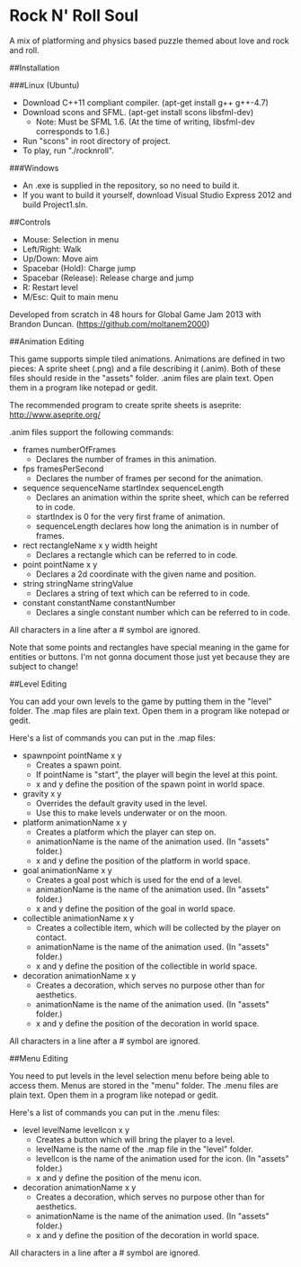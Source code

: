 Rock N' Roll Soul
=================

A mix of platforming and physics based puzzle themed about love and rock and roll.

##Installation

###Linux (Ubuntu)

* Download C++11 compliant compiler. (apt-get install g++ g++-4.7)
* Download scons and SFML. (apt-get install scons libsfml-dev)
  * Note: Must be SFML 1.6. (At the time of writing, libsfml-dev corresponds to 1.6.)
* Run "scons" in root directory of project.
* To play, run "./rocknroll".

###Windows

* An .exe is supplied in the repository, so no need to build it.
* If you want to build it yourself, download Visual Studio Express 2012 and build Project1.sln.

##Controls

* Mouse: Selection in menu
* Left/Right: Walk
* Up/Down: Move aim
* Spacebar (Hold): Charge jump
* Spacebar (Release): Release charge and jump
* R: Restart level
* M/Esc: Quit to main menu

Developed from scratch in 48 hours for Global Game Jam 2013 with Brandon Duncan. (https://github.com/moltanem2000)

##Animation Editing

This game supports simple tiled animations. Animations are defined in two pieces: A sprite sheet (.png) and a file describing it (.anim). Both of these files should reside in the "assets" folder. .anim files are plain text. Open them in a program like notepad or gedit.

The recommended program to create sprite sheets is aseprite: http://www.aseprite.org/

.anim files support the following commands:

* frames numberOfFrames
	* Declares the number of frames in this animation.
* fps framesPerSecond
	* Declares the number of frames per second for the animation.
* sequence sequenceName startIndex sequenceLength
	* Declares an animation within the sprite sheet, which can be referred to in code.
	* startIndex is 0 for the very first frame of animation.
	* sequenceLength declares how long the animation is in number of frames.
* rect rectangleName x y width height
	* Declares a rectangle which can be referred to in code.
* point pointName x y
	* Declares a 2d coordinate with the given name and position.
* string stringName stringValue
	* Declares a string of text which can be referred to in code.
* constant constantName constantNumber
	* Declares a single constant number which can be referred to in code.

All characters in a line after a # symbol are ignored.

Note that some points and rectangles have special meaning in the game for entities or buttons.
I'm not gonna document those just yet because they are subject to change!

##Level Editing

You can add your own levels to the game by putting them in the "level" folder. The .map files are plain text. Open them in a program like notepad or gedit.

Here's a list of commands you can put in the .map files:

* spawnpoint pointName x y
    * Creates a spawn point.
	* If pointName is "start", the player will begin the level at this point.
	* x and y define the position of the spawn point in world space.
* gravity x y
	* Overrides the default gravity used in the level.
	* Use this to make levels underwater or on the moon.
* platform animationName x y
	* Creates a platform which the player can step on.
	* animationName is the name of the animation used. (In "assets" folder.)
	* x and y define the position of the platform in world space.
* goal animationName x y
	* Creates a goal post which is used for the end of a level.
	* animationName is the name of the animation used. (In "assets" folder.)
	* x and y define the position of the goal in world space.
* collectible animationName x y
	* Creates a collectible item, which will be collected by the player on contact.
	* animationName is the name of the animation used. (In "assets" folder.)
	* x and y define the position of the collectible in world space.
* decoration animationName x y
	* Creates a decoration, which serves no purpose other than for aesthetics.
	* animationName is the name of the animation used. (In "assets" folder.)
	* x and y define the position of the decoration in world space.

All characters in a line after a # symbol are ignored.

##Menu Editing

You need to put levels in the level selection menu before being able to access them.
Menus are stored in the "menu" folder. The .menu files are plain text. Open them in a program like notepad or gedit.

Here's a list of commands you can put in the .menu files:

* level levelName levelIcon x y
	* Creates a button which will bring the player to a level.
	* levelName is the name of the .map file in the "level" folder.
	* levelIcon is the name of the animation used for the icon. (In "assets" folder.)
	* x and y define the position of the menu icon.
* decoration animationName x y
	* Creates a decoration, which serves no purpose other than for aesthetics.
	* animationName is the name of the animation used. (In "assets" folder.)
	* x and y define the position of the decoration in world space.

All characters in a line after a # symbol are ignored.
